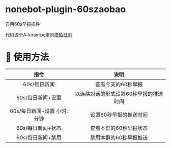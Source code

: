 # nonebot-plugin-60szaobao
自用60s早报插件

代码源于A-kirami大佬的[摸鱼日历](https://github.com/A-kirami/nonebot-plugin-moyu)



# 🎉 使用方法
| 指令  | 说明 |
|:-----:|:----:|
| 60s/每日新闻 | 查看今天的60秒早报 |
| 60s/每日新闻+设置 | 以连续对话的形式设置60秒早报的推送时间 |
| 60s/每日新闻+设置 小时:分钟 | 设置60秒早报的推送时间 |
| 60s/每日新闻+状态 | 查看本群的60秒早报状态 |
| 60s/每日新闻+禁用 | 禁用本群的60秒早报推送 |
